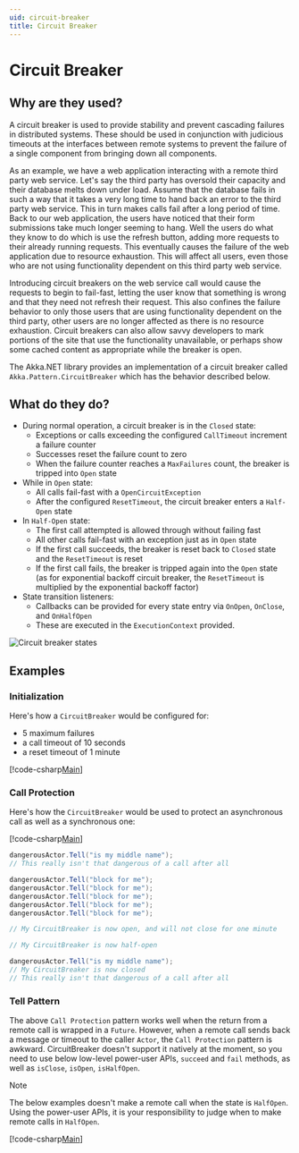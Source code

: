 ```yaml
---
uid: circuit-breaker
title: Circuit Breaker
---
```

# Circuit Breaker

## Why are they used?

A circuit breaker is used to provide stability and prevent cascading failures in distributed systems. These should be used in conjunction with judicious timeouts at the interfaces between remote systems to prevent the failure of a single component from bringing down all components.

As an example, we have a web application interacting with a remote third party web service. Let's say the third party has oversold their capacity and their database melts down under load. Assume that the database fails in such a way that it takes a very long time to hand back an error to the third party web service. This in turn makes calls fail after a long period of time. Back to our web application, the users have noticed that their form submissions take much longer seeming to hang. Well the users do what they know to do which is use the refresh button, adding more requests to their already running requests. This eventually causes the failure of the web application due to resource exhaustion. This will affect all users, even those who are not using functionality dependent on this third party web service.

Introducing circuit breakers on the web service call would cause the requests to begin to fail-fast, letting the user know that something is wrong and that they need not refresh their request. This also confines the failure behavior to only those users that are using functionality dependent on the third party, other users are no longer affected as there is no resource exhaustion. Circuit breakers can also allow savvy developers to mark portions of the site that use the functionality unavailable, or perhaps show some cached content as appropriate while the breaker is open.

The Akka.NET library provides an implementation of a circuit breaker called `Akka.Pattern.CircuitBreaker` which has the behavior described below.

## What do they do?

* During normal operation, a circuit breaker is in the `Closed` state:
  * Exceptions or calls exceeding the configured `СallTimeout` increment a failure counter
  * Successes reset the failure count to zero
  * When the failure counter reaches a `MaxFailures` count, the breaker is tripped into `Open` state
* While in `Open` state:
  * All calls fail-fast with a `OpenCircuitException`
  * After the configured `ResetTimeout`, the circuit breaker enters a `Half-Open` state
* In `Half-Open` state:
  * The first call attempted is allowed through without failing fast
  * All other calls fail-fast with an exception just as in `Open` state
  * If the first call succeeds, the breaker is reset back to `Closed` state and the `ResetTimeout` is reset
  * If the first call fails, the breaker is tripped again into the `Open` state (as for exponential backoff circuit breaker, the `ResetTimeout` is multiplied by the exponential backoff factor)
* State transition listeners:
  * Callbacks can be provided for every state entry via `OnOpen`, `OnClose`, and `OnHalfOpen`
  * These are executed in the `ExecutionContext` provided.

![Circuit breaker states](/images/circuit-breaker-states.png)

## Examples

### Initialization

Here's how a `CircuitBreaker` would be configured for:

  * 5 maximum failures
  * a call timeout of 10 seconds
  * a reset timeout of 1 minute

[!code-csharp[Main](../../../src/core/Akka.Docs.Tests/Utilities/CircuitBreakerDocSpec.cs?name=circuit-breaker-usage)]

### Call Protection

Here's how the `CircuitBreaker` would be used to protect an asynchronous
call as well as a synchronous one:

[!code-csharp[Main](../../../src/core/Akka.Docs.Tests/Utilities/CircuitBreakerDocSpec.cs?name=call-protection)]

```csharp
dangerousActor.Tell("is my middle name");
// This really isn't that dangerous of a call after all

dangerousActor.Tell("block for me");
dangerousActor.Tell("block for me");
dangerousActor.Tell("block for me");
dangerousActor.Tell("block for me");
dangerousActor.Tell("block for me");

// My CircuitBreaker is now open, and will not close for one minute

// My CircuitBreaker is now half-open

dangerousActor.Tell("is my middle name");
// My CircuitBreaker is now closed
// This really isn't that dangerous of a call after all
```

### Tell Pattern

The above ``Call Protection`` pattern works well when the return from a remote call is wrapped in a ``Future``. However, when a remote call sends back a message or timeout to the caller ``Actor``, the ``Call Protection`` pattern is awkward. CircuitBreaker doesn't support it natively at the moment, so you need to use below low-level power-user APIs, ``succeed``  and  ``fail`` methods, as well as ``isClose``, ``isOpen``, ``isHalfOpen``.

>[!NOTE]
>The below examples doesn't make a remote call when the state is `HalfOpen`. Using the power-user APIs, it is your responsibility to judge when to make remote calls in `HalfOpen`.

[!code-csharp[Main](../../../src/core/Akka.Docs.Tests/Utilities/CircuitBreakerDocSpec.cs?name=circuit-breaker-tell-pattern)]